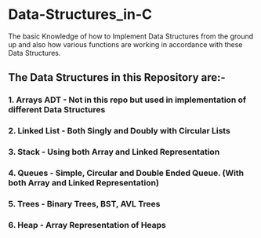 # **Data-Structures_in-C**
The basic Knowledge of how to Implement Data Structures from the ground up and also how various functions are working in accordance with these Data Structures.
## The Data Structures in this Repository are:-
### 1. Arrays ADT - Not in this repo but used in implementation of different Data Structures
### 2. Linked List - Both Singly and Doubly with Circular Lists
### 3. Stack - Using both Array and Linked Representation
### 4. Queues - Simple, Circular and Double Ended Queue. (With both Array and Linked Representation)
### 5. Trees - Binary Trees, BST, AVL Trees 
### 6. Heap - Array Representation of Heaps
